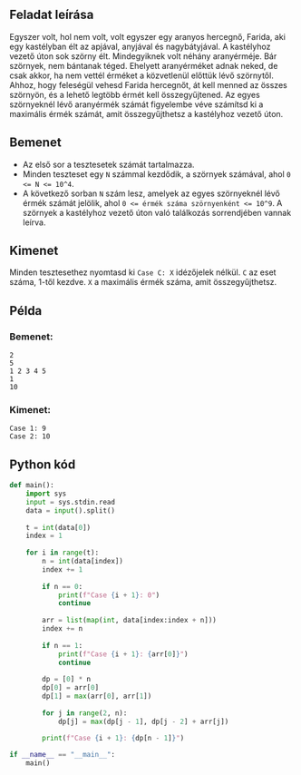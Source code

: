 ## Feladat leírása

Egyszer volt, hol nem volt, volt egyszer egy aranyos hercegnő, Farida, aki egy kastélyban élt az apjával, anyjával és nagybátyjával. A kastélyhoz vezető úton sok szörny élt. Mindegyiknek volt néhány aranyérméje. Bár szörnyek, nem bántanak téged. Ehelyett aranyérméket adnak neked, de csak akkor, ha nem vettél érméket a közvetlenül előttük lévő szörnytől. Ahhoz, hogy feleségül vehesd Farida hercegnőt, át kell menned az összes szörnyön, és a lehető legtöbb érmét kell összegyűjtened. Az egyes szörnyeknél lévő aranyérmék számát figyelembe véve számítsd ki a maximális érmék számát, amit összegyűjthetsz a kastélyhoz vezető úton.

## Bemenet

- Az első sor a tesztesetek számát tartalmazza.
- Minden teszteset egy `N` számmal kezdődik, a szörnyek számával, ahol `0 <= N <= 10^4`.
- A következő sorban `N` szám lesz, amelyek az egyes szörnyeknél lévő érmék számát jelölik, ahol `0 <= érmék száma szörnyenként <= 10^9`. A szörnyek a kastélyhoz vezető úton való találkozás sorrendjében vannak leírva.

## Kimenet

Minden tesztesethez nyomtasd ki `Case C: X` idézőjelek nélkül. `C` az eset száma, 1-től kezdve. `X` a maximális érmék száma, amit összegyűjthetsz.

## Példa

### Bemenet:
```
2
5
1 2 3 4 5
1
10
```

### Kimenet:
```
Case 1: 9
Case 2: 10
```

## Python kód

```python
def main():
    import sys
    input = sys.stdin.read
    data = input().split()
    
    t = int(data[0])
    index = 1
    
    for i in range(t):
        n = int(data[index])
        index += 1
        
        if n == 0:
            print(f"Case {i + 1}: 0")
            continue
        
        arr = list(map(int, data[index:index + n]))
        index += n
        
        if n == 1:
            print(f"Case {i + 1}: {arr[0]}")
            continue
        
        dp = [0] * n
        dp[0] = arr[0]
        dp[1] = max(arr[0], arr[1])
        
        for j in range(2, n):
            dp[j] = max(dp[j - 1], dp[j - 2] + arr[j])
        
        print(f"Case {i + 1}: {dp[n - 1]}")

if __name__ == "__main__": 
    main()
```